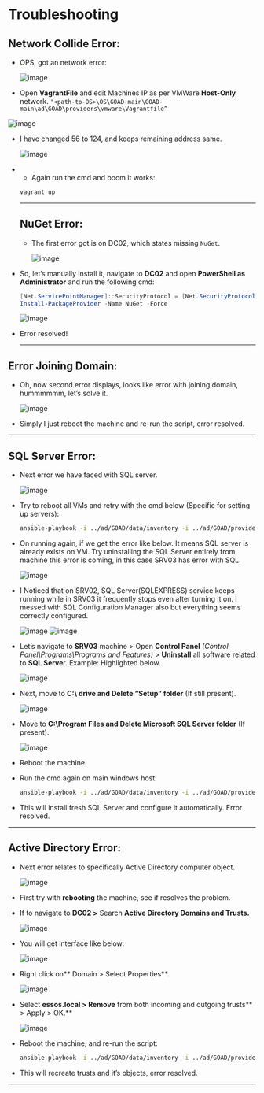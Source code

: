 # Troubleshooting
## Network Collide Error:
- OPS, got an network error:
  
  ![image](https://github.com/user-attachments/assets/17fb91f5-7295-4f6a-a287-0e406f14909a)

- Open **VagrantFile** and edit Machines IP as per VMWare **Host-Only** network.
  ```"<path-to-OS>\OS\GOAD-main\GOAD-main\ad\GOAD\providers\vmware\Vagrantfile”```
  
![image](https://github.com/user-attachments/assets/825419ea-6bb3-4195-a3bd-5a5a4af8e624)

- I have changed 56 to 124, and keeps remaining address same.
  
  ![image](https://github.com/user-attachments/assets/31e36e5b-79ff-42b6-b18f-41ebf375638a)

- - Again run the cmd and boom it works:

  ```bash
  vagrant up
  ````

  ---
  ## NuGet Error:
  - The first error got is on DC02, which states missing `NuGet`.
    
    ![image](https://github.com/user-attachments/assets/ab500d04-322e-4b3a-934f-23a885f5f299)

- So, let’s manually install it, navigate to **DC02** and open **PowerShell as Administrator** and run the following cmd:
  ```powershell
  [Net.ServicePointManager]::SecurityProtocol = [Net.SecurityProtocolType]::Tls12
  Install-PackageProvider -Name NuGet -Force
  ```
  
  ![image](https://github.com/user-attachments/assets/14fef9c6-7b9a-4fdd-a865-2388bc1369db)

- Error resolved!

  ---
## Error Joining Domain:
- Oh, now second error displays, looks like error with joining domain, hummmmmm, let’s solve it.
  
    ![image](https://github.com/user-attachments/assets/56a9b4b3-fd62-4f13-8269-5703b17c25b4)

- Simply I just reboot the machine and re-run the script, error resolved.

---
## SQL Server Error:
- Next error we have faced with SQL server.
  
  ![image](https://github.com/user-attachments/assets/b3383484-125b-4acd-984c-e803bfacdc60)

- Try to reboot all VMs and retry with the cmd below (Specific for setting up servers):
  ```bash
  ansible-playbook -i ../ad/GOAD/data/inventory -i ../ad/GOAD/providers/vmware/inventory  servers.yml
  ```
- On running again, if we get the error like below. It means SQL server is already exists on VM. Try uninstalling the SQL Server entirely from machine this error is coming, in this case SRV03 has error with SQL.
  
  ![image](https://github.com/user-attachments/assets/67c1ff80-1c71-415e-a23c-faf4049b950f)

- I Noticed that on SRV02, SQL Server(SQLEXPRESS) service keeps running while in SRV03 it frequently stops even after turning it on. I messed with SQL Configuration Manager also but everything seems correctly configured.

  ![image](https://github.com/user-attachments/assets/d9315539-1c4e-4d6b-adbb-dd9addca79db)
  ![image](https://github.com/user-attachments/assets/bb689075-cce4-45db-b633-90cf10960cae)

- Let’s navigate to **SRV03** machine > Open **Control Panel** _(Control Panel\Programs\Programs and Features)_ > **Uninstall** all software related to **SQL Serve**r. Example: Highlighted below.
  
  ![image](https://github.com/user-attachments/assets/27c9401e-e2ae-496a-b7bb-d7cc2598eb36)

- Next, move to **C:\ drive and Delete “Setup” folder** (If still present).
  
  ![image](https://github.com/user-attachments/assets/b448cb23-b7f0-4a59-b1e2-b7e1c9510a7d)

- Move to **C:\Program Files and Delete Microsoft SQL Server folder** (If present).
  
  ![image](https://github.com/user-attachments/assets/7a3d6963-7701-4770-9218-85783ab4cf85)

-  Reboot the machine.
- Run the cmd again on main windows host:
  ```bash
  ansible-playbook -i ../ad/GOAD/data/inventory -i ../ad/GOAD/providers/vmware/inventory  servers.yml
  ``` 

- This will install fresh SQL Server and configure it automatically. Error resolved.

---
## Active Directory Error:
- Next error relates to specifically Active Directory computer object.
  
  ![image](https://github.com/user-attachments/assets/9b396a41-0526-4ee5-b2e6-5d76327965b8)

- First try with **rebooting** the machine, see if resolves the problem.
- If to navigate to **DC02 >** Search **Active Directory Domains and Trusts.**
  
  ![image](https://github.com/user-attachments/assets/1cfe5003-a35f-4a44-9c60-d336fc61ca63)

- You will get interface like below:
  
  ![image](https://github.com/user-attachments/assets/3c8eed66-5762-4c44-8341-e1d4aeff6d02)

- Right click on** Domain > Select Properties**.

  ![image](https://github.com/user-attachments/assets/94e57247-db3b-4487-91d4-47ce90cab916)

- Select **essos.local > Remove** from both incoming and outgoing trusts** > Apply > OK.**
  
  ![image](https://github.com/user-attachments/assets/ec2f037f-9ec3-47c8-97e6-d66aaa0c34a1)

- Reboot the machine, and re-run the script:
  ```bash
  ansible-playbook -i ../ad/GOAD/data/inventory -i ../ad/GOAD/providers/vmware/inventory  main.yml
  ```
- This will recreate trusts and it’s objects, error resolved.

---
  
